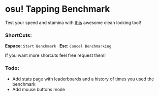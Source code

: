 # osu! Tapping Benchmark

Test your speed and stamina with [this]([https://osutapbench.netlify.app/](https://osutapbench.netlify.app/)) awesome clean looking tool!

### ShortCuts:

**Espace**: ```Start Benchmark ```
**Esc**: ```Cancel Benchmarking```


If you want more shorcuts feel free request them!

### Todo:

- Add stats page with leaderboards and a history of times you used the benchmark
- Add mouse buttons mode

